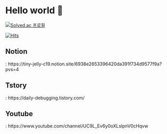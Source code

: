 <h1>Hello world 👋</h1>

<!--![Anurag's GitHub stats](https://github-readme-stats.vercel.app/api?username=ErrorOrError404&show_icons=true&theme=github_dark)
-->
[![Solved.ac
프로필](http://mazassumnida.wtf/api/generate_badge?boj=pjoon0404)](https://solved.ac/pjoon0404)

[![Hits](https://hits.seeyoufarm.com/api/count/incr/badge.svg?url=https%3A%2F%2Fgithub.com%2FErrorOrError404&count_bg=%232B95DB&title_bg=%237174BE&icon=&icon_color=%23FFFFFF&title=hits&edge_flat=false)](https://hits.seeyoufarm.com)

<h2>Notion</h2>: https://tiny-jelly-c19.notion.site/6938e2653396420da391f734d9577f9a?pvs=4

<h2>Tstory</h2>: https://daily-debugging.tistory.com/

<h2>Youtube</h2>: https://www.youtube.com/channel/UC9L_Ev6y0oXLslpnV0cHqvw
<!--
**ErrorOrError404/ErrorOrError404** is a ✨ _special_ ✨ repository because its `README.md` (this file) appears on your GitHub profile.

Here are some ideas to get you started:

- 🔭 I’m currently working on ...
- 🌱 I’m currently learning ...
- 👯 I’m looking to collaborate on ...
- 🤔 I’m looking for help with ...
- 💬 Ask me about ...
- 📫 How to reach me: ...
- 😄 Pronouns: ...
- ⚡ Fun fact: ...
-->
